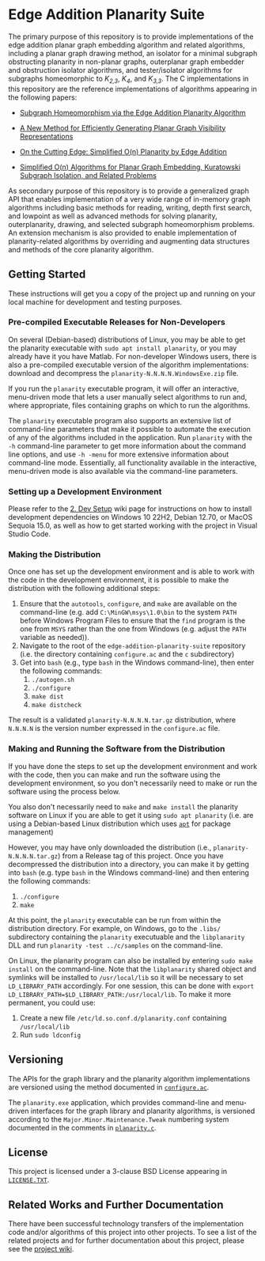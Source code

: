 # Edge Addition Planarity Suite

The primary purpose of this repository is to provide implementations of the edge addition planar graph embedding algorithm and related algorithms, including a planar graph drawing method, an isolator for a minimal subgraph obstructing planarity in non-planar graphs, outerplanar graph embedder and obstruction isolator algorithms, and tester/isolator algorithms for subgraphs homeomorphic to _K<sub>2,3</sub>_, _K<sub>4</sub>_, and _K<sub>3,3</sub>_. The C implementations in this repository are the reference implementations of algorithms appearing in the following papers:

* [Subgraph Homeomorphism via the Edge Addition Planarity Algorithm](http://dx.doi.org/10.7155/jgaa.00268)

* [A New Method for Efficiently Generating Planar Graph Visibility Representations](http://dx.doi.org/10.1007/11618058_47)

* [On the Cutting Edge: Simplified O(n) Planarity by Edge Addition](http://dx.doi.org/10.7155/jgaa.00091)

* [Simplified O(n) Algorithms for Planar Graph Embedding, Kuratowski Subgraph Isolation, and Related Problems](https://dspace.library.uvic.ca/handle/1828/9918)

As secondary purpose of this repository is to provide a generalized graph API that enables implementation of a very wide range of in-memory graph algorithms including basic methods for reading, writing, depth first search, and lowpoint as well as advanced methods for solving planarity, outerplanarity, drawing, and selected subgraph homeomorphism problems. An extension mechanism is also provided to enable implementation of planarity-related algorithms by overriding and augmenting data structures and methods of the core planarity algorithm.

## Getting Started

These instructions will get you a copy of the project up and running on your local machine for development and testing purposes. 

### Pre-compiled Executable Releases for Non-Developers

On several (Debian-based) distributions of Linux, you may be able to get the planarity executable with `sudo apt install planarity`, or you may already have it you have Matlab. For non-developer Windows users, there is also a pre-compiled executable version of the algorithm implementations: download and decompress the `planarity-N.N.N.N.WindowsExe.zip` file. 

If you run the `planarity` executable program, it will offer an interactive, menu-driven mode that lets a user manually select algorithms to run and, where appropriate, files containing graphs on which to run the algorithms. 

The `planarity` executable program also supports an extensive list of command-line parameters that make it possible to automate the execution of any of the algorithms included in the application. Run `planarity` with the `-h` command-line parameter to get more information about the command line options, and use `-h -menu` for more extensive information about command-line mode. Essentially, all functionality available in the interactive, menu-driven mode is also available via the command-line parameters.

### Setting up a Development Environment

Please refer to the [2. Dev Setup](https://github.com/graph-algorithms/edge-addition-planarity-suite/wiki/2.-Dev-Setup) wiki page for instructions on how to install development dependencies on Windows 10 22H2, Debian 12.70, or MacOS Sequoia 15.0, as
well as how to get started working with the project in Visual Studio Code.

### Making the Distribution

Once one has set up the development environment and is able to work with the code in the development environment, it is possible to make the distribution with the following additional steps:

1. Ensure that the `autotools`, `configure`, and `make` are available on the command-line (e.g. add `C:\MinGW\msys\1.0\bin` to the system `PATH` before Windows Program Files to ensure that the `find` program is the one from `MSYS` rather than the one from Windows (e.g. adjust the `PATH` variable as needed)). 
2. Navigate to the root of the `edge-addition-planarity-suite` repository (i.e. the directory containing `configure.ac` and the `c` subdirectory)
3. Get into `bash` (e.g., type `bash` in the Windows command-line), then enter the following commands:
    1. `./autogen.sh`
    2. `./configure`
    3. `make dist`
    4. `make distcheck`

The result is a validated `planarity-N.N.N.N.tar.gz` distribution, where `N.N.N.N` is the version number expressed in the `configure.ac` file. 

### Making and Running the Software from the Distribution

If you have done the steps to set up the development environment and work with the code, then you can make and run the software using the development environment, so you don't necessarily need to make or run the software using the process below.

You also don't necessarily need to `make` and `make install` the planarity software on Linux if you are able to get it using `sudo apt planarity` (i.e. are using a Debian-based Linux distribution which uses [`apt`](https://en.wikipedia.org/wiki/APT_(software)) for package management)

However, you may have only downloaded the distribution (i.e., `planarity-N.N.N.N.tar.gz`) from a Release tag of this project. Once you have decompressed the distribution into a directory, you can make it by getting into `bash` (e.g. type `bash` in the Windows command-line) and then entering the following commands: 
1. `./configure`
2. `make`

At this point, the `planarity` executable can be run from within the distribution directory. For example, on Windows, go to the `.libs/` subdirectory containing the `planarity` executuable and the `libplanarity` DLL and run `planarity -test ../c/samples` on the command-line. 

On Linux, the planarity program can also be installed by entering `sudo make install` on the command-line. Note that the `libplanarity` shared object and symlinks will be installed to `/usr/local/lib` so it will be necessary to set `LD_LIBRARY_PATH` accordingly. For one session, this can be done with `export LD_LIBRARY_PATH=$LD_LIBRARY_PATH:/usr/local/lib`. To make it more permanent, you could use:
1. Create a new file `/etc/ld.so.conf.d/planarity.conf` containing `/usr/local/lib`
2. Run `sudo ldconfig`

## Versioning

The APIs for the graph library and the planarity algorithm implementations are versioned using the method documented in [`configure.ac`](configure.ac).

The `planarity.exe` application, which provides command-line and menu-driven interfaces for the graph library and planarity algorithms, is versioned according to the `Major.Minor.Maintenance.Tweak` numbering system documented in the comments in [`planarity.c`](c/planarity.c). 

## License

This project is licensed under a 3-clause BSD License appearing in [`LICENSE.TXT`](LICENSE.TXT).

## Related Works and Further Documentation

There have been successful technology transfers of the implementation code and/or algorithms of this project into other projects. To see a list of the related projects and for further documentation about this project, please see the [project wiki](https://github.com/graph-algorithms/edge-addition-planarity-suite/wiki).

